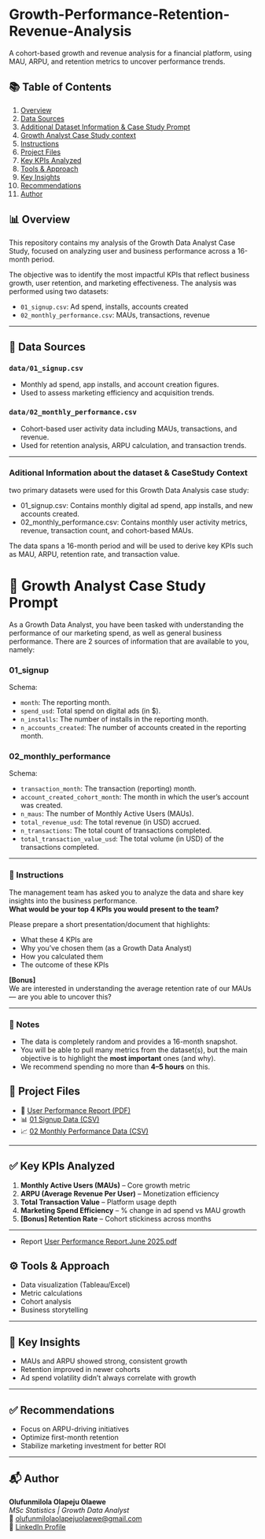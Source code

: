 # Growth-Performance-Retention-Revenue-Analysis

A cohort-based growth and revenue analysis for a financial platform, using MAU, ARPU, and retention metrics to uncover performance trends.

## 📚 Table of Contents

1. [Overview](#-overview)  
2. [Data Sources](#-data-sources)  
3. [Additional Dataset Information & Case Study Prompt](#-aditional-information-about-the-dataset--casestudy-prompt)  
4. [Growth Analyst Case Study context](#-growth-analyst-case-study-context)  
5. [Instructions](#-instructions)  
6. [Project Files](#-project-files)  
7. [Key KPIs Analyzed](#-key-kpis-analyzed)  
8. [Tools & Approach](#-tools--approach)  
9. [Key Insights](#-key-insights)  
10. [Recommendations](#-recommendations)  
11. [Author](#-author)


## 📊 Overview

This repository contains my analysis of the Growth Data Analyst Case Study, focused on analyzing user and business performance across a 16-month period.

The objective was to identify the most impactful KPIs that reflect business growth, user retention, and marketing effectiveness. The analysis was performed using two datasets:

- `01_signup.csv`: Ad spend, installs, accounts created
- `02_monthly_performance.csv`: MAUs, transactions, revenue

---

## 📂 Data Sources

### `data/01_signup.csv`

- Monthly ad spend, app installs, and account creation figures.
- Used to assess marketing efficiency and acquisition trends.

### `data/02_monthly_performance.csv`
- Cohort-based user activity data including MAUs, transactions, and revenue.
- Used for retention analysis, ARPU calculation, and transaction trends.

---
### Aditional Information about the dataset & CaseStudy Context
  two primary datasets were used for this Growth Data Analysis case study:

- 01_signup.csv: Contains monthly digital ad spend, app installs, and new accounts created.
- 02_monthly_performance.csv: Contains monthly user activity metrics, revenue, transaction count, and cohort-based MAUs.

The data spans a 16-month period and will be used to derive key KPIs such as MAU, ARPU, retention rate, and transaction value.
# 📄 Growth Analyst Case Study Prompt

As a Growth Data Analyst, you have been tasked with understanding the performance of our marketing spend, as well as general business performance. There are 2 sources of information that are available to you, namely:

### 01_signup
Schema:
- `month`: The reporting month.
- `spend_usd`: Total spend on digital ads (in $).
- `n_installs`: The number of installs in the reporting month.
- `n_accounts_created`: The number of accounts created in the reporting month.

### 02_monthly_performance
Schema:
- `transaction_month`: The transaction (reporting) month.
- `account_created_cohort_month`: The month in which the user’s account was created.
- `n_maus`: The number of Monthly Active Users (MAUs).
- `total_revenue_usd`: The total revenue (in USD) accrued.
- `n_transactions`: The total count of transactions completed.
- `total_transaction_value_usd`: The total volume (in USD) of the transactions completed.

---

### 📌 Instructions

The management team has asked you to analyze the data and share key insights into the business performance.  
**What would be your top 4 KPIs you would present to the team?**

Please prepare a short presentation/document that highlights:
- What these 4 KPIs are
- Why you’ve chosen them (as a Growth Data Analyst)
- How you calculated them
- The outcome of these KPIs

**[Bonus]**  
We are interested in understanding the average retention rate of our MAUs — are you able to uncover this?

---

### 📝 Notes
- The data is completely random and provides a 16-month snapshot.
- You will be able to pull many metrics from the dataset(s), but the main objective is to highlight the **most important** ones (and why).
- We recommend spending no more than **4–5 hours** on this.





## 📄 Project Files

- 📘 [User Performance Report (PDF)](./User_Performance_Report.pdf)
- 📊 [01 Signup Data (CSV)](./data/01_signup.csv)
- 📈 [02 Monthly Performance Data (CSV)](./data/02_monthly_performance.csv)

---

## ✅ Key KPIs Analyzed

1. **Monthly Active Users (MAUs)** – Core growth metric
2. **ARPU (Average Revenue Per User)** – Monetization efficiency
3. **Total Transaction Value** – Platform usage depth
4. **Marketing Spend Efficiency** – % change in ad spend vs MAU growth
5. **[Bonus] Retention Rate** – Cohort stickiness across months

---
- Report
  [User Performance Report.June 2025.pdf](https://github.com/user-attachments/files/20777984/User.Performance.Report.June.2025.pdf)

## ⚙️ Tools & Approach

- Data visualization (Tableau/Excel)
- Metric calculations
- Cohort analysis
- Business storytelling

---

## 📌 Key Insights

- MAUs and ARPU showed strong, consistent growth
- Retention improved in newer cohorts
- Ad spend volatility didn’t always correlate with growth

---

## ✅ Recommendations

- Focus on ARPU-driving initiatives
- Optimize first-month retention
- Stabilize marketing investment for better ROI

---

## 📬 Author

**Olufunmilola Olapeju Olaewe**  
_MSc Statistics | Growth Data Analyst_  
📧 olufunmilolaolapejuolaewe@gmail.com  
🔗 [LinkedIn Profile](https://www.linkedin.com/in/olufunmilolaolaewe/)
